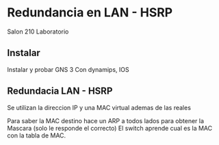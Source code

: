 # Redundancia en LAN - HSRP

Salon 210 Laboratorio

## Instalar

Instalar y probar GNS 3
Con dynamips, IOS

## Redundacia LAN - HSRP

Se utilizan la direccion IP y una MAC virtual ademas de las reales

Para saber la MAC destino hace un ARP a todos lados para obtener la Mascara (solo le responde el correcto)
El switch aprende cual es la MAC con la tabla de MAC.

